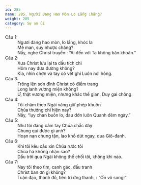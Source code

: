 ```yaml
---
id: 285
name: 285. Người Đang Hao Mòn Lo Lắng Chăng?
weight: 285
category: Sự an ủi
---
```

<dl><dt>Câu 1:</dt><dd data-verse="1">Ngươi đang hao mòn, lo lắng, khóc la <br/>Mê man, suy nhược chăng? <br/>Nầy, nghe Christ truyền : “Ai đến với Ta không băn khoăn.” </dd><dt>Câu 2:</dt><dd data-verse="2">Xưa Christ lưu lại ta dấu tích chi <br/>Hôm nay đưa đường không? <br/>Kìa, nhìn chơn và tay có vết ghi Luôn nơi hông. </dd><dt>Câu 3:</dt><dd data-verse="3">Trông lên sơn đình Christ có điểm trang <br/>Long lanh vương miện không? <br/>Ừ, thật vương miện, nhưng khác thế gian, Duy gai chông. </dd><dt>Câu 4:</dt><dd data-verse="4">Tôi chăm theo Ngài vâng giữ phép khuôn <br/>Chúa thưởng chi hiện nay? <br/>Nầy, “lụy chan buồn lo, đau đớn luôn Quanh đêm ngày.” </dd><dt>Câu 5:</dt><dd data-verse="5">Như tôi đang cầm tay Chúa chắc đây <br/>Chung qui được gì anh? <br/>Hoạn nạn chung tận, lao khổ dứt ngay, qua Giô-đanh. </dd><dt>Câu 6:</dt><dd data-verse="6">Khi tôi kêu cầu xin Chúa rước tôi <br/>Chúa há không nhận sao? <br/>Dầu trời qua Ngài không thể chối tôi, không khi nào. </dd><dt>Câu 7:</dt><dd data-verse="7">Nay tôi theo tìm, canh gác, đấu tranh <br/>Christ ban ơn gì không? <br/>Tuận đạo, thánh đồ, tiên tri ứng thanh, : “Ơn vô song!” </dd></dl>
